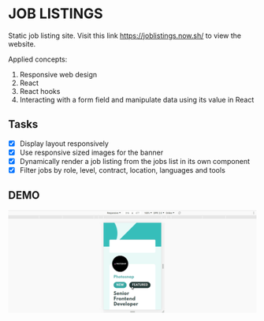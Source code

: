 # JOB LISTINGS

Static job listing site. Visit this link <https://joblistings.now.sh/> to view the website.

Applied concepts:

1. Responsive web design
2. React
3. React hooks
4. Interacting with a form field and manipulate data using its value in React

## Tasks

- [x] Display layout responsively
- [x] Use responsive sized images for the banner
- [x] Dynamically render a job listing from the jobs list in its own component
- [x] Filter jobs by role, level, contract, location, languages and tools

## DEMO

![Static job listing demo](https://github.com/khwilo/job-listings/blob/master/public/demo/static-job-listings-demo.gif)
